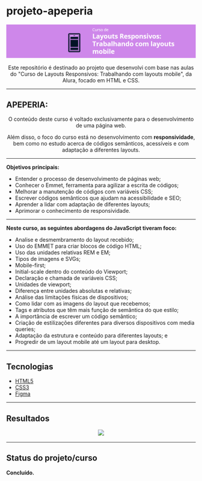 # projeto-apeperia
<p align="center">
  <a href="https://cursos.alura.com.br/course/mobile-first-layouts-responsivos">
    <img src="img/logo-curso.png" alt="Curso de Layouts Responsivos: Trabalhando com layouts mobile."/>
  </a>
</p>


<p align="center">Este repositório é destinado ao projeto que desenvolvi com base nas aulas do "Curso de Layouts Responsivos: Trabalhando com layouts mobile", da Alura, focado em HTML e CSS. </p>

<hr>

## APEPERIA:

<p align="center">O conteúdo deste curso é voltado exclusivamente para o desenvolvimento de uma página web.</p>

<p align="center">Além disso, o foco do curso está no desenvolvimento com <b>responsividade</b>, bem como no estudo acerca de códigos semânticos, acessíveis e com adaptação a diferentes layouts.</p>

<hr>

**Objetivos principais:**

- Entender o processo de desenvolvimento de páginas web;
- Conhecer o Emmet, ferramenta para agilizar a escrita de códigos;
- Melhorar a manutenção de códigos com variáveis CSS;
- Escrever códigos semânticos que ajudam na acessibilidade e SEO;
- Aprender a lidar com adaptação de diferentes layouts;
- Aprimorar o conhecimento de responsividade.

<hr>

**Neste curso, as seguintes abordagens do JavaScript tiveram foco:**

- Analise e desmembramento do layout recebido;
- Uso do EMMET para criar blocos de código HTML;
- Uso das unidades relativas REM e EM;
- Tipos de imagens e SVGs;
- Mobile-first;
- Initial-scale dentro do conteúdo do Viewport; 
- Declaração e chamada de variáveis CSS; 
- Unidades de viewport;
- Diferença entre unidades absolutas e relativas;
- Análise das limitações físicas de dispositivos;
- Como lidar com as imagens do layout que recebemos; 
- Tags e atributos que têm mais função de semântica do que estilo;
- A importância de escrever um código semântico;
- Criação de estilizações diferentes para diversos dispositivos com media queries;
- Adaptação da estrutura e conteúdo para diferentes layouts; e
- Progredir de um layout mobile até um layout para desktop.

<hr>

## Tecnologias 

- [HTML5](https://html.com/)
- [CSS3](https://www.w3.org/Style/CSS/Overview.en.html)
- [Figma](https://www.figma.com/)


<hr>

## Resultados

<div align="center">
<img src="img/apeperia-responsiva.gif" width="600px"/>
</div>

<hr>

## Status do projeto/curso

**Concluído.**


